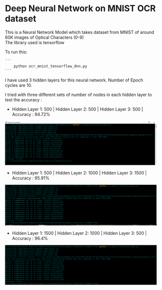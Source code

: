 # Deep Neural Network on MNIST OCR dataset

This is a Neural Network Model which takes dataset from MNIST of around 60K images of Optical Characters (0-9)<br>
The library used is tensorflow<br>

To run this: 

    ```
        python ocr_mnist_tensorflow_dnn.py
    ``` 

I have used 3 hidden layers for this neural network. Number of Epoch cycles are 10.

I tried with three different sets of number of nodes in each hidden layer to test the accuracy :

* Hidden Layer 1: 500	|	Hidden Layer 2: 500		|	Hidden Layer 3: 500		|	Accuracy : 94.72%

![](500-500-500.PNG)

* Hidden Layer 1: 500	|	Hidden Layer 2: 1000		|	Hidden Layer 3: 1500		|	Accuracy : 95.91%

![](500-1000-1500.PNG)

* Hidden Layer 1: 1500	|	Hidden Layer 2: 1000		|	Hidden Layer 3: 500		|	Accuracy : 96.4%

![](1500-1000-500.PNG)
